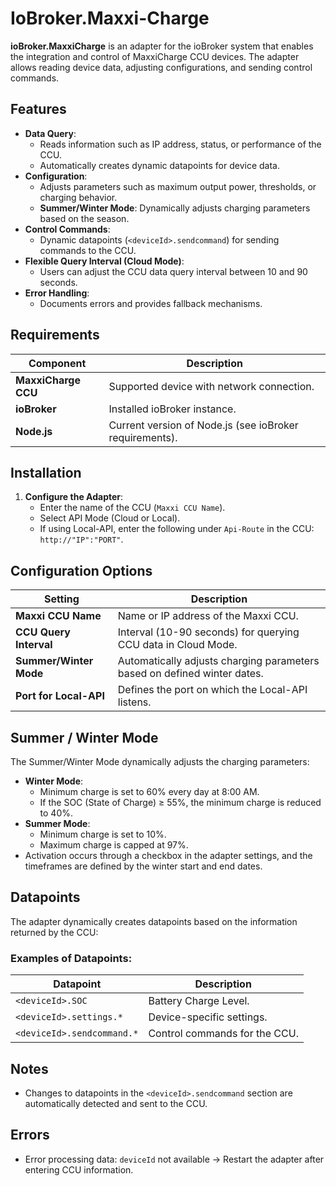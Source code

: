 # IoBroker.Maxxi-Charge

**ioBroker.MaxxiCharge** is an adapter for the ioBroker system that enables the integration and control of MaxxiCharge CCU devices. The adapter allows reading device data, adjusting configurations, and sending control commands.

## Features

- **Data Query**:
  - Reads information such as IP address, status, or performance of the CCU.
  - Automatically creates dynamic datapoints for device data.
- **Configuration**:
  - Adjusts parameters such as maximum output power, thresholds, or charging behavior.
  - **Summer/Winter Mode**: Dynamically adjusts charging parameters based on the season.
- **Control Commands**:
  - Dynamic datapoints (`<deviceId>.sendcommand`) for sending commands to the CCU.
- **Flexible Query Interval (Cloud Mode)**:
  - Users can adjust the CCU data query interval between 10 and 90 seconds.
- **Error Handling**:
  - Documents errors and provides fallback mechanisms.

## Requirements

| Component                | Description                                             |
|--------------------------|---------------------------------------------------------|
| **MaxxiCharge CCU**      | Supported device with network connection.               |
| **ioBroker**             | Installed ioBroker instance.                            |
| **Node.js**              | Current version of Node.js (see ioBroker requirements). |

## Installation

1. **Configure the Adapter**:
   - Enter the name of the CCU (`Maxxi CCU Name`).
   - Select API Mode (Cloud or Local).
   - If using Local-API, enter the following under `Api-Route` in the CCU: `http://"IP":"PORT"`.

## Configuration Options

| Setting                   | Description                                                              |
|---------------------------|--------------------------------------------------------------------------|
| **Maxxi CCU Name**        | Name or IP address of the Maxxi CCU.                                     |
| **CCU Query Interval**    | Interval (10-90 seconds) for querying CCU data in Cloud Mode.            |
| **Summer/Winter Mode**    | Automatically adjusts charging parameters based on defined winter dates. |
| **Port for Local-API**    | Defines the port on which the Local-API listens.                         |

## Summer / Winter Mode

The Summer/Winter Mode dynamically adjusts the charging parameters:

- **Winter Mode**:
  - Minimum charge is set to 60% every day at 8:00 AM.
  - If the SOC (State of Charge) ≥ 55%, the minimum charge is reduced to 40%.
- **Summer Mode**:
  - Minimum charge is set to 10%.
  - Maximum charge is capped at 97%.
- Activation occurs through a checkbox in the adapter settings, and the timeframes are defined by the winter start and end dates.

## Datapoints

The adapter dynamically creates datapoints based on the information returned by the CCU:

### Examples of Datapoints:

| Datapoint                  | Description                   |
|----------------------------|-------------------------------|
| `<deviceId>.SOC`           | Battery Charge Level.         |
| `<deviceId>.settings.*`    | Device-specific settings.     |
| `<deviceId>.sendcommand.*` | Control commands for the CCU. |

## Notes

- Changes to datapoints in the `<deviceId>.sendcommand` section are automatically detected and sent to the CCU.

## Errors

- Error processing data: `deviceId` not available -> Restart the adapter after entering CCU information.
